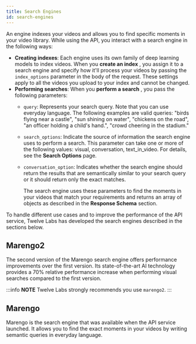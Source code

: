 ```yaml
---
title: Search Engines
id: search-engines
---
```


An engine indexes your videos and allows you to find specific moments in your video library.
While using the API, you interact with a search engine in the following ways:

- **Creating indexes**: Each engine uses its own family of deep learning models to index videos. When you **create an index** <!--TODO: add link-->, you assign it to a search engine and specify how it'll process your videos by passing the `index_options` <!--TODO: Add link--> parameter in the body of the request. These settings apply to all the videos you upload to your index and cannot be changed.
- **Performing searches**:  When you **perform a search** <!--TODO: Add link-->, you pass the following parameters:
  - `query`: Represents your search query. Note that you can use everyday language. The following examples are valid queries: "birds flying near a castle", "sun shining on water", "chickens on the road", "an officer holding a child's hand.", "crowd cheering in the stadium."
  - `search_options`: Indicate the source of information the search engine uses to perform a search. This parameter can take one or more of the following values: visual, conversation, text_in_video. For details, see the **Search Options** <!--TODO: Add link--> page.
  - `conversation_option`: Indicates whether the search engine should return the results that are semantically similar to your search query or it should return only the exact matches.

    The search engine uses these parameters to find the moments in your videos that match your requirements and returns an array of objects as described in the **Response Schema** <!--TODO: Add link--> section.

To handle different use cases and to improve the performance of the API service, Twelve Labs has developed the search engines described in the sections below.

## Marengo2

The second version of the Marengo search engine offers performance improvements over the first version. Its state-of-the-art AI technology provides a 70% relative performance increase when performing visual searches compared to the first version.

:::info **NOTE**
Twelve Labs strongly recommends you use `marengo2`.
:::

## Marengo

Marengo is the search engine that was available when the API service launched. It allows you to find the exact moments in your videos by writing semantic queries in everyday language.
​




